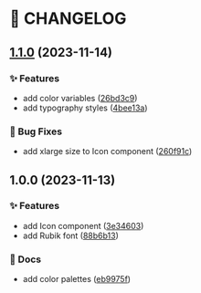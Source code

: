 # 🚦 CHANGELOG

## [1.1.0](https://github.com/HanSeongLee/frontend-quiz-app/compare/v1.0.0...v1.1.0) (2023-11-14)


### ✨ Features

* add color variables ([26bd3c9](https://github.com/HanSeongLee/frontend-quiz-app/commit/26bd3c9ec1e747859ad8514703f07a0335704469))
* add typography styles ([4bee13a](https://github.com/HanSeongLee/frontend-quiz-app/commit/4bee13acea787e9a44b0e2abeddf0b2558b53e15))


### 🐛 Bug Fixes

* add xlarge size to Icon component ([260f91c](https://github.com/HanSeongLee/frontend-quiz-app/commit/260f91c9b71cef2ee60bf1c89717a899c6db00c1))

## 1.0.0 (2023-11-13)


### ✨ Features

* add Icon component ([3e34603](https://github.com/HanSeongLee/frontend-quiz-app/commit/3e34603a4daafffc191c61f687bc81f3f8482231))
* add Rubik font ([88b6b13](https://github.com/HanSeongLee/frontend-quiz-app/commit/88b6b133a6c9bf178148e67e1438dd04cd0a30b3))


### 📝 Docs

* add color palettes ([eb9975f](https://github.com/HanSeongLee/frontend-quiz-app/commit/eb9975f3b0305f4cbdc351c9b5e8b9634bd32e24))
